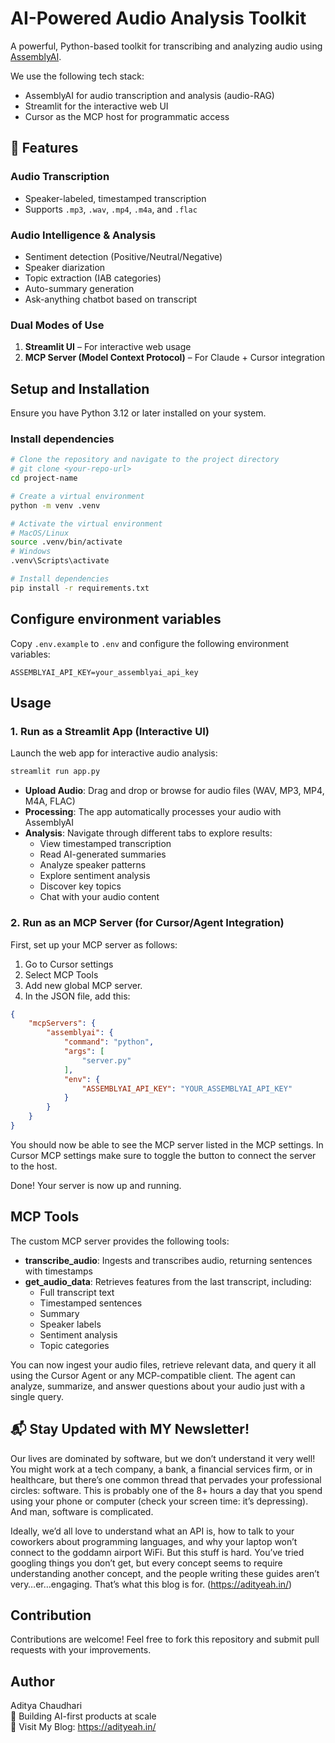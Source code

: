 # AI-Powered Audio Analysis Toolkit

A powerful, Python-based toolkit for transcribing and analyzing audio using [AssemblyAI](https://www.assemblyai.com/).  

We use the following tech stack:

- AssemblyAI for audio transcription and analysis (audio-RAG)
- Streamlit for the interactive web UI
- Cursor as the MCP host for programmatic access

## 🚀 Features

### Audio Transcription
- Speaker-labeled, timestamped transcription
- Supports `.mp3`, `.wav`, `.mp4`, `.m4a`, and `.flac`

### Audio Intelligence & Analysis
- Sentiment detection (Positive/Neutral/Negative)
- Speaker diarization
- Topic extraction (IAB categories)
- Auto-summary generation
- Ask-anything chatbot based on transcript

### Dual Modes of Use
1. **Streamlit UI** – For interactive web usage  
2. **MCP Server (Model Context Protocol)** – For Claude + Cursor integration

## Setup and Installation

Ensure you have Python 3.12 or later installed on your system.

### Install dependencies

```bash
# Clone the repository and navigate to the project directory
# git clone <your-repo-url>
cd project-name

# Create a virtual environment
python -m venv .venv

# Activate the virtual environment
# MacOS/Linux
source .venv/bin/activate
# Windows
.venv\Scripts\activate

# Install dependencies
pip install -r requirements.txt
```

## Configure environment variables
Copy `.env.example` to `.env` and configure the following environment variables:

```
ASSEMBLYAI_API_KEY=your_assemblyai_api_key
```

## Usage

### 1. Run as a Streamlit App (Interactive UI)

Launch the web app for interactive audio analysis:

```bash
streamlit run app.py
```

- **Upload Audio**: Drag and drop or browse for audio files (WAV, MP3, MP4, M4A, FLAC)
- **Processing**: The app automatically processes your audio with AssemblyAI
- **Analysis**: Navigate through different tabs to explore results:
  - View timestamped transcription
  - Read AI-generated summaries
  - Analyze speaker patterns
  - Explore sentiment analysis
  - Discover key topics
  - Chat with your audio content

### 2. Run as an MCP Server (for Cursor/Agent Integration)

First, set up your MCP server as follows:

1. Go to Cursor settings
2. Select MCP Tools
3. Add new global MCP server.
4. In the JSON file, add this:

```json
{
    "mcpServers": {
        "assemblyai": {
            "command": "python",
            "args": [
                "server.py"
            ],
            "env": {
                "ASSEMBLYAI_API_KEY": "YOUR_ASSEMBLYAI_API_KEY"
            }
        }
    }
}
```
You should now be able to see the MCP server listed in the MCP settings. In Cursor MCP settings make sure to toggle the button to connect the server to the host.

Done! Your server is now up and running.

## MCP Tools

The custom MCP server provides the following tools:

- **transcribe_audio**: Ingests and transcribes audio, returning sentences with timestamps
- **get_audio_data**: Retrieves features from the last transcript, including:
  - Full transcript text
  - Timestamped sentences
  - Summary
  - Speaker labels
  - Sentiment analysis
  - Topic categories

You can now ingest your audio files, retrieve relevant data, and query it all using the Cursor Agent or any MCP-compatible client. The agent can analyze, summarize, and answer questions about your audio just with a single query.

## 📬 Stay Updated with MY Newsletter!

Our lives are dominated by software, but we don’t understand it very well!
You might work at a tech company, a bank, a financial services firm, or in healthcare, but there’s one common thread that pervades your professional circles: software. This is probably one of the 8+ hours a day that you spend using your phone or computer (check your screen time: it’s depressing). And man, software is complicated.

Ideally, we’d all love to understand what an API is, how to talk to your coworkers about programming languages, and why your laptop won’t connect to the goddamn airport WiFi. But this stuff is hard. You’ve tried googling things you don’t get, but every concept seems to require understanding another concept, and the people writing these guides aren’t very…er…engaging. That’s what this blog is for.
(https://adityeah.in/)

## Contribution

Contributions are welcome! Feel free to fork this repository and submit pull requests with your improvements.

## Author
Aditya Chaudhari <br>
🚀 Building AI-first products at scale <br>
🔗 Visit My Blog: https://adityeah.in/
